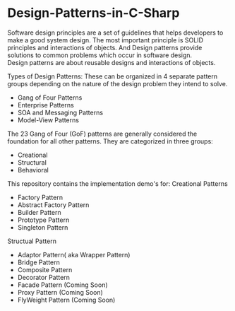 # Design-Patterns-in-C-Sharp

Software design principles are a set of guidelines that helps developers to make a good system design. The most important principle is SOLID principles and interactions of objects. And Design patterns provide solutions to common problems which occur in software design.  
Design patterns are about reusable designs and interactions of objects.

Types of Design Patterns:
These can be organized in 4 separate pattern groups depending on the nature of the design problem they intend to solve.

- Gang of Four Patterns
- Enterprise Patterns
- SOA and Messaging Patterns
- Model-View Patterns

The 23 Gang of Four (GoF) patterns are generally considered the foundation for all other patterns. They are categorized in three groups:  
- Creational
- Structural  
- Behavioral 

This repository contains the implementation demo's for:
Creational Patterns  
- Factory Pattern  
- Abstract Factory Pattern  
- Builder Pattern  
- Prototype Pattern  
- Singleton Pattern  

Structual Pattern  
- Adaptor Pattern( aka Wrapper Pattern)  
- Bridge Pattern  
- Composite Pattern  
- Decorator Pattern 
- Facade Pattern (Coming Soon)  
- Proxy Pattern (Coming Soon)  
- FlyWeight Pattern (Coming Soon)  

